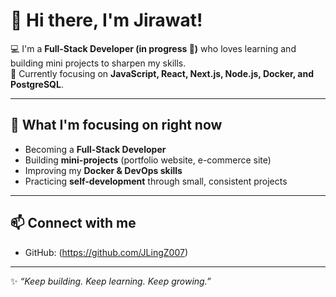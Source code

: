 # 👋 Hi there, I'm Jirawat!  

💻 I'm a **Full-Stack Developer (in progress 🚀)** who loves learning and building mini projects to sharpen my skills.  
🎯 Currently focusing on **JavaScript, React, Next.js, Node.js, Docker, and PostgreSQL**.  


---

## 🌱 What I'm focusing on right now  
- Becoming a **Full-Stack Developer**  
- Building **mini-projects** (portfolio website, e-commerce site)  
- Improving my **Docker & DevOps skills**  
- Practicing **self-development** through small, consistent projects  

---

## 📫 Connect with me  
- GitHub: (https://github.com/JLingZ007)  
 

---

✨ *“Keep building. Keep learning. Keep growing.”*  
